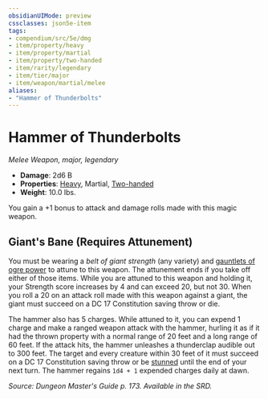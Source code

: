 ```yaml
---
obsidianUIMode: preview
cssclasses: json5e-item
tags:
- compendium/src/5e/dmg
- item/property/heavy
- item/property/martial
- item/property/two-handed
- item/rarity/legendary
- item/tier/major
- item/weapon/martial/melee
aliases: 
- "Hammer of Thunderbolts"
---
```

# Hammer of Thunderbolts
*Melee Weapon, major, legendary*  

- **Damage**: 2d6 B
- **Properties**: [Heavy](_item-properties.md#Heavy), Martial, [Two-handed](_item-properties.md#Two-handed)
- **Weight**: 10.0 lbs.

You gain a +1 bonus to attack and damage rolls made with this magic weapon.

## Giant's Bane (Requires Attunement)

You must be wearing a *belt of giant strength* (any variety) and [gauntlets of ogre power](compendium/items/gauntlets-of-ogre-power.md) to attune to this weapon. The attunement ends if you take off either of those items. While you are attuned to this weapon and holding it, your Strength score increases by 4 and can exceed 20, but not 30. When you roll a 20 on an attack roll made with this weapon against a giant, the giant must succeed on a DC 17 Constitution saving throw or die.

The hammer also has 5 charges. While attuned to it, you can expend 1 charge and make a ranged weapon attack with the hammer, hurling it as if it had the thrown property with a normal range of 20 feet and a long range of 60 feet. If the attack hits, the hammer unleashes a thunderclap audible out to 300 feet. The target and every creature within 30 feet of it must succeed on a DC 17 Constitution saving throw or be [stunned](_conditions.md#stunned) until the end of your next turn. The hammer regains `1d4 + 1` expended charges daily at dawn.

*Source: Dungeon Master's Guide p. 173. Available in the SRD.*